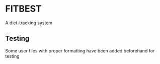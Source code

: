 <h1>FITBEST</h1>
A diet-tracking system<br>

<h2>Testing</h2>
<p>
Some user files with proper formatting have been added beforehand for testing
</p>
